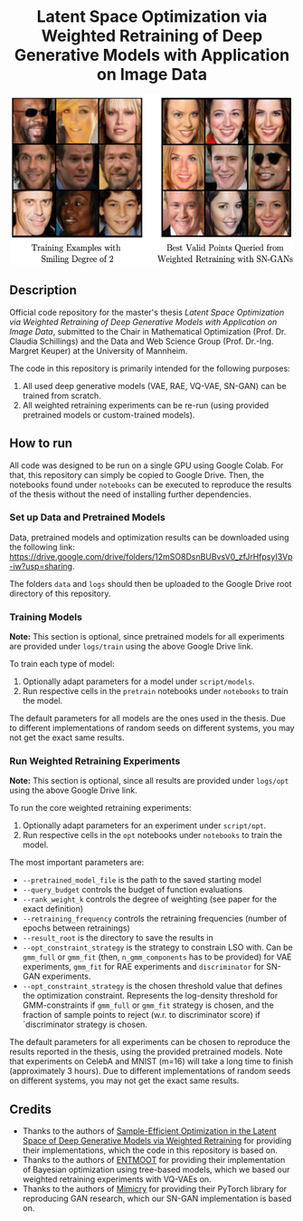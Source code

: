 <div align="center">

# Latent Space Optimization via Weighted Retraining of Deep Generative Models with Application on Image Data

  <img src="celeba-sngan-bestpoints.png"
     alt="celeba-sngan-bestpoints"
     width="550" height="300" />
</div>

## Description

Official code repository for the master's thesis _Latent Space Optimization via Weighted Retraining of Deep Generative Models with Application on Image Data_, submitted to the Chair in Mathematical Optimization (Prof. Dr. Claudia Schillings) and the Data and Web Science Group (Prof. Dr.-Ing. Margret Keuper) at the University of Mannheim.

The code in this repository is primarily intended for the following purposes:
1. All used deep generative models (VAE, RAE, VQ-VAE, SN-GAN) can be trained from scratch.
2. All weighted retraining experiments can be re-run (using provided pretrained models or custom-trained models).

## How to run

All code was designed to be run on a single GPU using Google Colab. For that, this repository can simply be copied to Google Drive. Then, the notebooks found under `notebooks` can be executed to reproduce the results of the thesis without the need of installing further dependencies.

### Set up Data and Pretrained Models

Data, pretrained models and optimization results can be downloaded using the following link: https://drive.google.com/drive/folders/12mSO8DsnBUBvsV0_zfJrHfpsyI3Vp-iw?usp=sharing.

The folders `data` and `logs` should then be uploaded to the Google Drive root directory of this repository.

### Training Models

**Note:** This section is optional, since pretrained models for all experiments are provided under `logs/train` using the above Google Drive link.

To train each type of model:

1. Optionally adapt parameters for a model under `script/models`.
2. Run respective cells in the `pretrain` notebooks under `notebooks` to train the model.

The default parameters for all models are the ones used in the thesis. Due to different implementations of random seeds on different systems, you may not get the exact same results.

### Run Weighted Retraining Experiments

**Note:** This section is optional, since all results are provided under `logs/opt` using the above Google Drive link.

To run the core weighted retraining experiments:

1. Optionally adapt parameters for an experiment under `script/opt`.
2. Run respective cells in the `opt` notebooks under `notebooks` to train the model.

The most important parameters are:

- `--pretrained_model_file` is the path to the saved starting model
- `--query_budget` controls the budget of function evaluations
- `--rank_weight_k` controls the degree of weighting (see paper for the exact definition)
- `--retraining_frequency` controls the retraining frequencies (number of epochs between retrainings)
- `--result_root` is the directory to save the results in
- `--opt_constraint_strategy` is the strategy to constrain LSO with. Can be `gmm_full` or `gmm_fit` (then, `n_gmm_components` has to be provided) for VAE experiments, `gmm_fit` for RAE experiments and `discriminator` for SN-GAN experiments.
- `--opt_constraint_strategy` is the chosen threshold value that defines the optimization constraint. Represents the log-density threshold for GMM-constraints if `gmm_full` or `gmm_fit` strategy is chosen, and the fraction of sample points to reject (w.r. to discriminator score) if `discriminator strategy is chosen.

The default parameters for all experiments can be chosen to reproduce the results reported in the thesis, using the provided pretrained models.
Note that experiments on CelebA and MNIST (m=16) will take a long time to finish (approximately 3 hours). Due to different implementations of random seeds on different systems, you may not get the exact same results.

## Credits

- Thanks to the authors of [Sample-Efficient Optimization in the Latent Space of Deep Generative Models via Weighted Retraining](https://github.com/cambridge-mlg/weighted-retraining) for providing their implementations, which the code in this repository is based on.
- Thanks to the authors of [ENTMOOT](https://github.com/cog-imperial/entmoot) for providing their implementation of Bayesian optimization using tree-based models, which we based our weighted retraining experiments with VQ-VAEs on.
- Thanks to the authors of [Mimicry](https://github.com/kwotsin/mimicry) for providing their PyTorch library for reproducing GAN research, which our SN-GAN implementation is based on.
